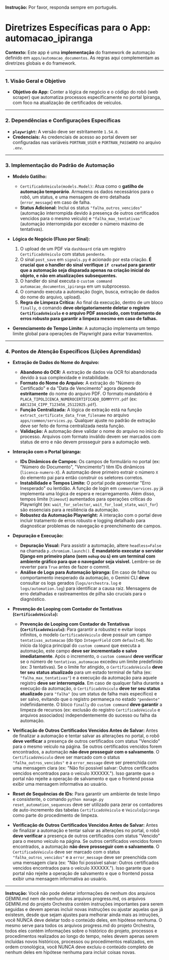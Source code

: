 **Instrução:** Por favor, responda sempre em português.

# Diretrizes Específicas para o App: automacao_ipiranga

**Contexto:** Este app é uma **implementação** do framework de automação definido em `apps/automacao_documentos`. As regras aqui complementam as diretrizes globais e do framework.

---

### 1. Visão Geral e Objetivo

*   **Objetivo do App:** Conter a lógica de negócio e o código do robô (web scraper) que automatiza processos especificamente no portal Ipiranga, com foco na atualização de certificados de veículos.

---

### 2. Dependências e Configurações Específicas

*   **`playwright`:** A versão deve ser estritamente `1.54.0`.
*   **Credenciais:** As credenciais de acesso ao portal devem ser configuradas nas variáveis `PORTRAN_USER` e `PORTRAN_PASSWORD` no arquivo `.env`.

---

### 3. Implementação do Padrão de Automação

*   **Modelo Gatilho:**
    *   `CertificadoVeiculo(models.Model)`: Atua como o **gatilho de automação temporário**. Armazena os dados necessários para o robô, um status, e uma mensagem de erro detalhada (`error_message`) em caso de falha.
    *   **Status Adicional:** Inclui os status `"falha_outros_vencidos"` (automação interrompida devido à presença de outros certificados vencidos para o mesmo veículo) e `"falha_max_tentativas"` (automação interrompida por exceder o número máximo de tentativas).

*   **Lógica de Negócio (Fluxo por Sinal):**
    1.  O upload de um PDF via `dashboard` cria um registro `CertificadoVeiculo` com status `pendente`.
    2.  O sinal `post_save` em `signals.py` é acionado por esta criação. **É crucial que o handler do sinal verifique `if created` para garantir que a automação seja disparada apenas na criação inicial do objeto, e não em atualizações subsequentes.**
    3.  O handler do sinal executa o `custom command` `automacao_documentos_ipiranga` em um subprocesso.
    4.  O comando executa a automação (login, busca, extração de dados do nome do arquivo, upload).
    5.  **Regra de Limpeza Crítica:** Ao final da execução, dentro de um bloco `finally`, o comando **deve obrigatoriamente deletar o registro `CertificadoVeiculo` e o arquivo PDF associado, com tratamento de erros robusto para garantir a limpeza mesmo em caso de falhas.**

*   **Gerenciamento de Tempo Limite:** A automação implementa um tempo limite global para operações de Playwright para evitar travamentos.

---

### 4. Pontos de Atenção Específicos (Lições Aprendidas)

*   **Extração de Dados do Nome do Arquivo:**
    *   **Abandono do OCR:** A extração de dados via OCR foi abandonada devido à sua complexidade e instabilidade.
    *   **Formato do Nome do Arquivo:** A extração do "Número do Certificado" e da "Data de Vencimento" agora depende **estritamente** do nome do arquivo PDF. O formato mandatório é `PLACA_TIPOLICENCA_NUMEROCERTIFICADO_DDMMYYYY.pdf` (ex: `ABC1234_CIPP_T123456_25122025.pdf`).
    *   **Função Centralizada:** A lógica de extração está na função `extract_certificate_data_from_filename` no arquivo `apps/common/services.py`. Qualquer ajuste no padrão de extração deve ser feito de forma centralizada nesta função.
    *   **Validação:** A automação deve validar o nome do arquivo no início do processo. Arquivos com formato inválido devem ser marcados com status de erro e não devem prosseguir para a automação web.

*   **Interação com o Portal Ipiranga:**
    *   **IDs Dinâmicos de Campos:** Os campos de formulário no portal (ex: "Número do Documento", "Vencimento") têm IDs dinâmicos (`licenca-numero-X`). A automação deve primeiro extrair o número `X` do elemento pai para então construir os seletores corretos.
    *   **Instabilidade e Tempos Limite:** O portal pode apresentar "Erro Inesperado" ou lentidão. A função de login em `common/services.py` já implementa uma lógica de espera e recarregamento. Além disso, tempos limite (`timeout`) aumentados para operações críticas do Playwright (ex: `wait_for_selector`, `wait_for_load_state`, `wait_for`) são essenciais para a resiliência da automação.
    *   **Robustez da Automação Playwright:** A interação com o portal deve incluir tratamento de erros robusto e logging detalhado para diagnosticar problemas de navegação e preenchimento de campos.

*   **Depuração e Execução:**
    *   **Depuração Visual:** Para assistir a automação, altere `headless=False` na chamada `p.chromium.launch()`. **É mandatório executar o servidor Django em primeiro plano (sem `nohup` ou `&`) em um terminal com ambiente gráfico para que o navegador seja visível.** Lembre-se de reverter para `True` antes de fazer o commit.
    *   **Análise de Logs para Automação Ipiranga:** Em caso de falhas ou comportamento inesperado da automação, o Gemini CLI **deve** consultar os logs gerados (`logs/orchestra.log` e `logs/automation.log`) para identificar a causa raiz. Mensagens de erro detalhadas e rastreamentos de pilha são cruciais para o diagnóstico.

*   **Prevenção de Looping com Contador de Tentativas (`CertificadoVeiculo`):**
    *   **Prevenção de Looping com Contador de Tentativas (`CertificadoVeiculo`):**
    Para garantir a robustez e evitar loops infinitos, o modelo `CertificadoVeiculo` deve possuir um campo `tentativas_automacao` (do tipo `IntegerField` com `default=0`). No início da lógica principal do `custom command` que executa a automação, este campo **deve ser incrementado e salvo imediatamente**. Após o incremento, o `custom command` **deve verificar** se o número de `tentativas_automacao` excedeu um limite predefinido (ex: 3 tentativas). Se o limite for atingido, o `CertificadoVeiculo` **deve ter seu status atualizado** para um estado terminal de falha (ex: `"falha_max_tentativas"`) e a execução da automação para aquele registro **deve ser interrompida**. Em caso de qualquer falha durante a execução da automação, o `CertificadoVeiculo` **deve ter seu status atualizado** para `"falha"` (ou um status de falha mais específico) e ser salvo, evitando que o registro permaneça no estado `"pendente"` indefinidamente. O bloco `finally` do `custom command` **deve garantir** a limpeza de recursos (ex: exclusão do registro `CertificadoVeiculo` e arquivos associados) independentemente do sucesso ou falha da automação.

*   **Verificação de Outros Certificados Vencidos Antes de Salvar:**
    Antes de finalizar a automação e tentar salvar as alterações no portal, o robô **deve verificar** a presença de outros certificados com status "Vencido" para o mesmo veículo na página. Se outros certificados vencidos forem encontrados, a automação **não deve prosseguir com o salvamento**. O `CertificadoVeiculo` deve ser marcado com o status `"falha_outros_vencidos"` e a `error_message` deve ser preenchida com uma mensagem clara (ex: "Não foi possível salvar: Outros certificados vencidos encontrados para o veículo XXXXXX."). Isso garante que o portal não rejeite a operação de salvamento e que o frontend possa exibir uma mensagem informativa ao usuário.

*   **Reset de Sequências de IDs:**
    Para garantir um ambiente de teste limpo e consistente, o comando `python manage.py reset_automation_sequences` deve ser utilizado para zerar os contadores de auto-incremento das tabelas `CertificadoVeiculo` e `VeiculoIpiranga` como parte do procedimento de limpeza.

*   **Verificação de Outros Certificados Vencidos Antes de Salvar:**
    Antes de finalizar a automação e tentar salvar as alterações no portal, o robô **deve verificar** a presença de outros certificados com status "Vencido" para o mesmo veículo na página. Se outros certificados vencidos forem encontrados, a automação **não deve prosseguir com o salvamento**. O `CertificadoVeiculo` deve ser marcado com o status `"falha_outros_vencidos"` e a `error_message` deve ser preenchida com uma mensagem clara (ex: "Não foi possível salvar: Outros certificados vencidos encontrados para o veículo XXXXXX."). Isso garante que o portal não rejeite a operação de salvamento e que o frontend possa exibir uma mensagem informativa ao usuário.

---

**Instrução:** Você não pode deletar informações de nenhum dos arquivos GEMINI.md nem de nenhum dos arquivos progress.md, os arquivos GEMINI.md do projeto Orchestra contém instruções importantes para serem seguidas e devem apenas incluir novas instruções ou ajustar aquelas que já existesm, desde que sejam ajustes para melhorar ainda mais as intruções, você NUNCA deve deletar todo o conteúdo deles, em hipótese nenhuma. O mesmo serve para todos os arquivos progress.md do projeto Orchestra, todos eles contém informações sobre o histórico do projeto, processos e procedimentos realizados ao longo do tempo, neles devem apenas serem incluídas novos históricos, processos ou procedimentos realizados, em ordem cronológica, você NUNCA deve excluiu o conteúdo completo de nenhum deles em hipótese nenhuma para incluir coisas novas.

